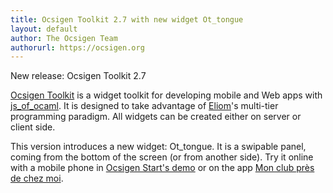 ```yaml
---
title: Ocsigen Toolkit 2.7 with new widget Ot_tongue
layout: default
author: The Ocsigen Team
authorurl: https://ocsigen.org
---
```


New release: Ocsigen Toolkit 2.7

[Ocsigen Toolkit][ot] is a widget toolkit for developing mobile and Web apps
with [js_of_ocaml][jsoo]. It is designed
to take advantage of [Eliom][eliom]'s multi-tier programming paradigm.
All widgets can be created either on server or client side.

This version introduces a new widget: Ot_tongue. It is a swipable panel,
coming from the bottom of the screen (or from another side).
Try it online with a mobile phone in [Ocsigen Start's demo][demo] or
on the app [Mon club près de chez moi][mcpdcm].

[ot]:          https://ocsigen.org/ocsigen-toolkit/
[jsoo]:        https://ocsigen.org/js_of_ocaml/
[eliom]:       https://ocsigen.org/eliom/
[demo]:        https://ocsigen-1.inria.fr/ocsigen-start/demo/tongue
[mcpdcm]:      https://beta.monclubpresdechezmoi.com/
